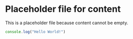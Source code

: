 # Placeholder file for content #

This is a placeholder file because content cannot be empty.

```js
console.log("Hello World!")
```
